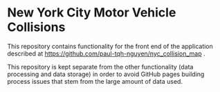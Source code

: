 # New York City Motor Vehicle Collisions

This repository contains functionality for the front end of the application described at https://github.com/paul-tqh-nguyen/nyc_collision_map .

This repository is kept separate from the other functionality (data processing and data storage) in order to avoid GitHub pages building process issues that stem from the large amount of data used.